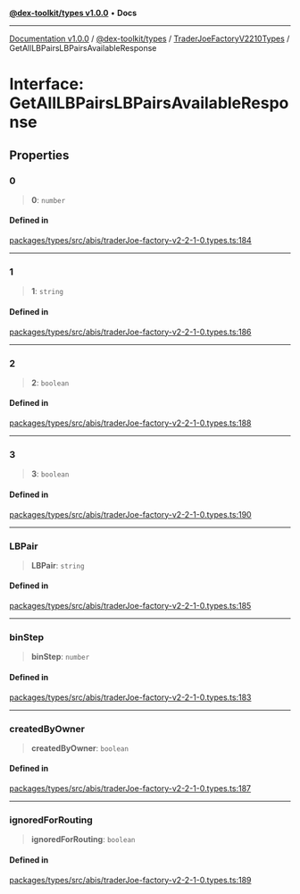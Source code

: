 [**@dex-toolkit/types v1.0.0**](../../../README.md) • **Docs**

***

[Documentation v1.0.0](../../../../../packages.md) / [@dex-toolkit/types](../../../README.md) / [TraderJoeFactoryV2210Types](../README.md) / GetAllLBPairsLBPairsAvailableResponse

# Interface: GetAllLBPairsLBPairsAvailableResponse

## Properties

### 0

> **0**: `number`

#### Defined in

[packages/types/src/abis/traderJoe-factory-v2-2-1-0.types.ts:184](https://github.com/niZmosis/dex-toolkit/blob/3d8b41b44787b30fbea5de3ab4737662ffb61bc8/packages/types/src/abis/traderJoe-factory-v2-2-1-0.types.ts#L184)

***

### 1

> **1**: `string`

#### Defined in

[packages/types/src/abis/traderJoe-factory-v2-2-1-0.types.ts:186](https://github.com/niZmosis/dex-toolkit/blob/3d8b41b44787b30fbea5de3ab4737662ffb61bc8/packages/types/src/abis/traderJoe-factory-v2-2-1-0.types.ts#L186)

***

### 2

> **2**: `boolean`

#### Defined in

[packages/types/src/abis/traderJoe-factory-v2-2-1-0.types.ts:188](https://github.com/niZmosis/dex-toolkit/blob/3d8b41b44787b30fbea5de3ab4737662ffb61bc8/packages/types/src/abis/traderJoe-factory-v2-2-1-0.types.ts#L188)

***

### 3

> **3**: `boolean`

#### Defined in

[packages/types/src/abis/traderJoe-factory-v2-2-1-0.types.ts:190](https://github.com/niZmosis/dex-toolkit/blob/3d8b41b44787b30fbea5de3ab4737662ffb61bc8/packages/types/src/abis/traderJoe-factory-v2-2-1-0.types.ts#L190)

***

### LBPair

> **LBPair**: `string`

#### Defined in

[packages/types/src/abis/traderJoe-factory-v2-2-1-0.types.ts:185](https://github.com/niZmosis/dex-toolkit/blob/3d8b41b44787b30fbea5de3ab4737662ffb61bc8/packages/types/src/abis/traderJoe-factory-v2-2-1-0.types.ts#L185)

***

### binStep

> **binStep**: `number`

#### Defined in

[packages/types/src/abis/traderJoe-factory-v2-2-1-0.types.ts:183](https://github.com/niZmosis/dex-toolkit/blob/3d8b41b44787b30fbea5de3ab4737662ffb61bc8/packages/types/src/abis/traderJoe-factory-v2-2-1-0.types.ts#L183)

***

### createdByOwner

> **createdByOwner**: `boolean`

#### Defined in

[packages/types/src/abis/traderJoe-factory-v2-2-1-0.types.ts:187](https://github.com/niZmosis/dex-toolkit/blob/3d8b41b44787b30fbea5de3ab4737662ffb61bc8/packages/types/src/abis/traderJoe-factory-v2-2-1-0.types.ts#L187)

***

### ignoredForRouting

> **ignoredForRouting**: `boolean`

#### Defined in

[packages/types/src/abis/traderJoe-factory-v2-2-1-0.types.ts:189](https://github.com/niZmosis/dex-toolkit/blob/3d8b41b44787b30fbea5de3ab4737662ffb61bc8/packages/types/src/abis/traderJoe-factory-v2-2-1-0.types.ts#L189)

